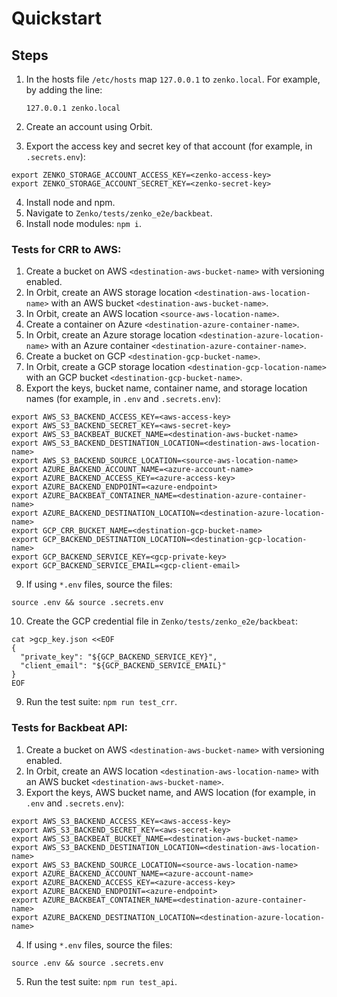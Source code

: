 # Quickstart

## Steps

1. In the hosts file `/etc/hosts` map `127.0.0.1` to `zenko.local`. For example,
   by adding the line:

   ```
   127.0.0.1 zenko.local
   ```

2. Create an account using Orbit.
3. Export the access key and secret key of that account (for example, in
   `.secrets.env`):

```
export ZENKO_STORAGE_ACCOUNT_ACCESS_KEY=<zenko-access-key>
export ZENKO_STORAGE_ACCOUNT_SECRET_KEY=<zenko-secret-key>
```

4. Install node and npm.
5. Navigate to `Zenko/tests/zenko_e2e/backbeat`.
6. Install node modules: `npm i`.

### Tests for CRR to AWS:

1. Create a bucket on AWS `<destination-aws-bucket-name>` with versioning
   enabled.
2. In Orbit, create an AWS storage location `<destination-aws-location-name>`
   with an AWS bucket `<destination-aws-bucket-name>`.
3. In Orbit, create an AWS location `<source-aws-location-name>`.
4. Create a container on Azure `<destination-azure-container-name>`.
5. In Orbit, create an Azure storage location
   `<destination-azure-location-name>` with an Azure container
   `<destination-azure-container-name>`.
6. Create a bucket on GCP `<destination-gcp-bucket-name>`.
7. In Orbit, create a GCP storage location
  `<destination-gcp-location-name>` with an GCP bucket
  `<destination-gcp-bucket-name>`.
8. Export the keys, bucket name, container name, and storage location names
   (for example, in `.env` and `.secrets.env`):

```
export AWS_S3_BACKEND_ACCESS_KEY=<aws-access-key>
export AWS_S3_BACKEND_SECRET_KEY=<aws-secret-key>
export AWS_S3_BACKBEAT_BUCKET_NAME=<destination-aws-bucket-name>
export AWS_S3_BACKEND_DESTINATION_LOCATION=<destination-aws-location-name>
export AWS_S3_BACKEND_SOURCE_LOCATION=<source-aws-location-name>
export AZURE_BACKEND_ACCOUNT_NAME=<azure-account-name>
export AZURE_BACKEND_ACCESS_KEY=<azure-access-key>
export AZURE_BACKEND_ENDPOINT=<azure-endpoint>
export AZURE_BACKBEAT_CONTAINER_NAME=<destination-azure-container-name>
export AZURE_BACKEND_DESTINATION_LOCATION=<destination-azure-location-name>
export GCP_CRR_BUCKET_NAME=<destination-gcp-bucket-name>
export GCP_BACKEND_DESTINATION_LOCATION=<destination-gcp-location-name>
export GCP_BACKEND_SERVICE_KEY=<gcp-private-key>
export GCP_BACKEND_SERVICE_EMAIL=<gcp-client-email>
```

9. If using `*.env` files, source the files:

```
source .env && source .secrets.env
```

10. Create the GCP credential file in `Zenko/tests/zenko_e2e/backbeat`:

```
cat >gcp_key.json <<EOF
{
  "private_key": "${GCP_BACKEND_SERVICE_KEY}",
  "client_email": "${GCP_BACKEND_SERVICE_EMAIL}"
}
EOF
```

9. Run the test suite: `npm run test_crr`.

### Tests for Backbeat API:

1. Create a bucket on AWS `<destination-aws-bucket-name>` with versioning
   enabled.
2. In Orbit, create an AWS location `<destination-aws-location-name>` with an
   AWS bucket `<destination-aws-bucket-name>`.
3. Export the keys, AWS bucket name, and AWS location (for example, in `.env`
   and `.secrets.env`):

```
export AWS_S3_BACKEND_ACCESS_KEY=<aws-access-key>
export AWS_S3_BACKEND_SECRET_KEY=<aws-secret-key>
export AWS_S3_BACKBEAT_BUCKET_NAME=<destination-aws-bucket-name>
export AWS_S3_BACKEND_DESTINATION_LOCATION=<destination-aws-location-name>
export AWS_S3_BACKEND_SOURCE_LOCATION=<source-aws-location-name>
export AZURE_BACKEND_ACCOUNT_NAME=<azure-account-name>
export AZURE_BACKEND_ACCESS_KEY=<azure-access-key>
export AZURE_BACKEND_ENDPOINT=<azure-endpoint>
export AZURE_BACKBEAT_CONTAINER_NAME=<destination-azure-container-name>
export AZURE_BACKEND_DESTINATION_LOCATION=<destination-azure-location-name>
```

4. If using `*.env` files, source the files:

```
source .env && source .secrets.env
```

5. Run the test suite: `npm run test_api`.
